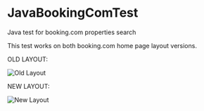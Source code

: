 # JavaBookingComTest
Java test for booking.com properties search

This test works on both booking.com home page layout versions.

OLD LAYOUT:

![Old Layout](http://i65.tinypic.com/6gzpjk.jpg)

NEW LAYOUT:

![New Layout](http://i68.tinypic.com/akwzk2.jpg)
